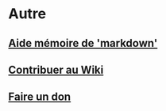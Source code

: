 # Autre

## [Aide mémoire de 'markdown'](aidemem.md)
## [Contribuer au Wiki](contribuer.md)
## [Faire un don](don.md)
